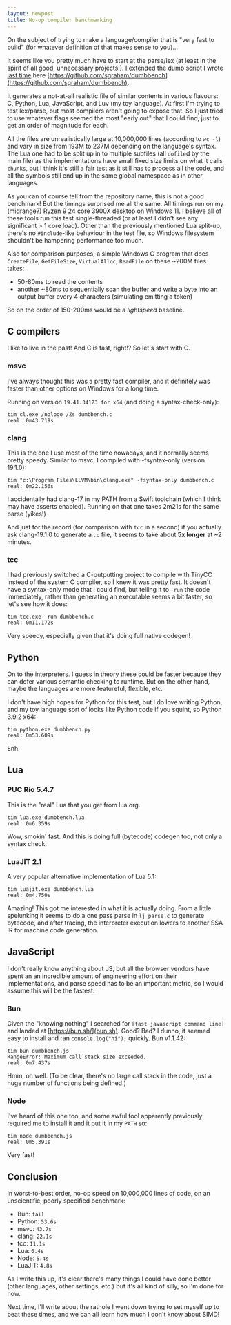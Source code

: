 ```yaml
---
layout: newpost
title: No-op compiler benchmarking
---
```


On the subject of trying to make a language/compiler that is "very fast
to build" (for whatever definition of that makes sense to you)...

It seems like you pretty much have to start at the parse/lex (at least
in the spirit of all good, unnecessary projects!). I extended the dumb
script I wrote [last time](/2024/12/20/60-fps-compiler/) here
[https://github.com/sgraham/dumbbench](https://github.com/sgraham/dumbbench).

It generates a not-at-all realistic file of similar contents in various
flavours: C, Python, Lua, JavaScript, and Luv (my toy language). At
first I'm trying to test lex/parse, but most compilers aren't going to
expose that. So I just tried to use whatever flags seemed the most
"early out" that I could find, just to get an order of magnitude for
each.

All the files are unrealistically large at 10,000,000 lines (according
to `wc -l`) and vary in size from 193M to 237M depending on the
language's syntax. The Lua one had to be split up in to multiple
subfiles (all `dofile`d by the main file) as the implementations have
small fixed size limits on what it calls `chunks`, but I think it's
still a fair test as it still has to process all the code, and all the
symbols still end up in the same global namespace as in other languages.

As you can of course tell from the repository name, this is not a good
benchmark! But the timings surprised me all the same. All timings run on
my (midrange?) Ryzen 9 24 core 3900X desktop on Windows 11. I believe
all of these tools run this test single-threaded (or at least I didn't
see any significant > 1 core load). Other than the previously mentioned
Lua split-up, there's no `#include`-like behaviour in the test file, so
Windows filesystem shouldn't be hampering performance too much.

Also for comparison purposes, a simple Windows C program that does
`CreateFile`, `GetFileSize`, `VirtualAlloc`, `ReadFile` on these ~200M
files takes:
- 50-80ms to read the contents
- another ~80ms to sequentially scan the buffer and write a byte into an
  output buffer every 4 characters (simulating emitting a token)

So on the order of 150-200ms would be a _lightspeed_ baseline.

## C compilers

I like to live in the past! And C is fast, right!? So let's start with
C.

### msvc

I've always thought this was a pretty fast compiler, and it definitely
was faster than other options on Windows for a long time.

Running on version `19.41.34123 for x64` (and doing a syntax-check-only):

```
tim cl.exe /nologo /Zs dumbbench.c
real: 0m43.719s
```

### clang

This is the one I use most of the time nowadays, and it normally seems
pretty speedy. Similar to msvc, I compiled with -fsyntax-only (version
19.1.0):
```
tim "c:\Program Files\LLVM\bin\clang.exe" -fsyntax-only dumbbench.c
real: 0m22.156s
```

I accidentally had clang-17 in my PATH from a Swift toolchain (which I
think may have asserts enabled). Running on that one takes 2m21s for the
same parse (yikes!)

And just for the record (for comparison with `tcc` in a second) if you
actually ask clang-19.1.0 to generate a `.o` file, it seems to take about **5x
longer** at ~2 minutes.

### tcc

I had previously switched a C-outputting project to compile with TinyCC
instead of the system C compiler, so I knew it was pretty fast. It
doesn't have a syntax-only mode that I could find, but telling it to
`-run` the code immediately, rather than generating an executable seems
a bit faster, so let's see how it does:

```
tim tcc.exe -run dumbbench.c
real: 0m11.172s
```

Very speedy, especially given that it's doing full native codegen!


## Python

On to the interpreters. I guess in theory these could be faster because
they can defer various semantic checking to runtime. But on the other
hand, maybe the languages are more featureful, flexible, etc.

I don't have high hopes for Python for this test, but I do love writing
Python, and my toy language sort of looks like Python code if you
squint, so  Python 3.9.2 x64:

```
tim python.exe dumbbench.py
real: 0m53.609s
```

Enh.


## Lua

### PUC Rio 5.4.7

This is the "real" Lua that you get from lua.org.

```
tim lua.exe dumbbench.lua
real: 0m6.359s
```

Wow, smokin' fast. And this is doing full (bytecode) codegen too, not
only a syntax check.


### LuaJIT 2.1

A very popular alternative implementation of Lua 5.1:

```
tim luajit.exe dumbbench.lua
real: 0m4.750s
```

Amazing! This got me interested in what it is actually doing. From a
little spelunking it seems to do a one pass parse in `lj_parse.c` to
generate bytecode, and after tracing, the interpreter execution lowers
to another SSA IR for machine code generation.

## JavaScript

I don't really know anything about JS, but all the browser vendors have
spent an an incredible amount of engineering effort on their
implementations, and parse speed has to be an important metric, so I
would assume this will be the fastest. 

### Bun

Given the "knowing nothing" I searched for `[fast javascript command
line]` and landed at [https://bun.sh/](bun.sh). Good? Bad? I dunno, it
seemed easy to install and ran `console.log("hi");` quickly. Bun
v1.1.42:

```
tim bun dumbbench.js
RangeError: Maximum call stack size exceeded.
real: 0m7.437s
```

Hmm, oh well. (To be clear, there's no large call stack in the code,
just a huge number of functions being defined.)

### Node

I've heard of this one too, and some awful tool apparently previously
required me to install it and it put it in my `PATH` so:

```
tim node dumbbench.js
real: 0m5.391s
```

Very fast!


## Conclusion

In worst-to-best order, no-op speed on 10,000,000 lines of code, on an
unscientific, poorly specified benchmark:

- Bun: `fail`
- Python: `53.6s`
- msvc: `43.7s`
- clang: `22.1s`
- tcc: `11.1s`
- Lua: `6.4s`
- Node: `5.4s`
- LuaJIT: `4.8s`

As I write this up, it's clear there's many things I could have done
better (other languages, other settings, etc.) but it's all kind of
silly, so I'm done for now.

Next time, I'll write about the rathole I went down trying to set myself
up to beat these times, and we can all learn how much I don't know about
SIMD!
